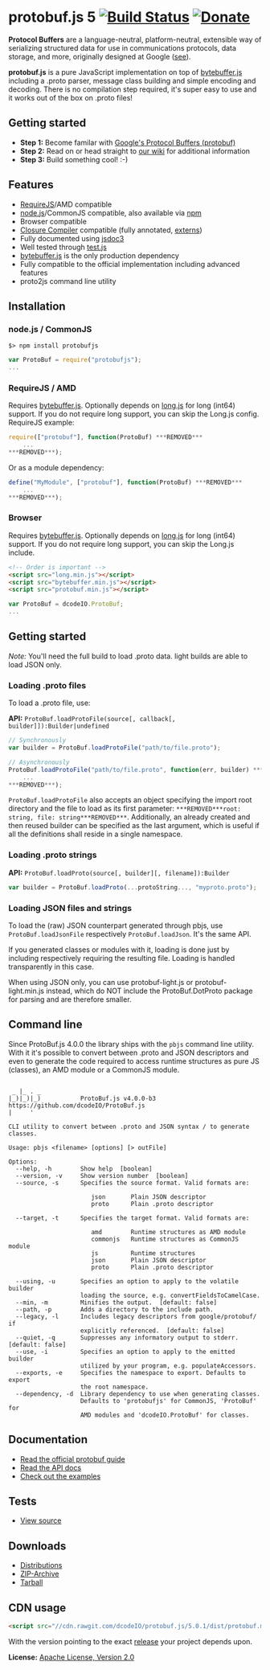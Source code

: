 protobuf.js 5 [![Build Status](https://travis-ci.org/dcodeIO/protobuf.js.svg?branch=ProtoBuf5)](https://travis-ci.org/dcodeIO/protobuf.js) [![Donate](https://img.shields.io/badge/paypal-donate-yellow.svg)](https://www.paypal.com/cgi-bin/webscr?cmd=_donations&business=dcode%40dcode.io&item_name=%3C3%20protobuf.js)
=====================================
**Protocol Buffers** are a language-neutral, platform-neutral, extensible way of serializing structured data for use
in communications protocols, data storage, and more, originally designed at Google ([see](https://developers.google.com/protocol-buffers/docs/overview)).

**protobuf.js** is a pure JavaScript implementation on top of [bytebuffer.js](https://github.com/dcodeIO/bytebuffer.js)
including a .proto parser, message class building and simple encoding and decoding. There is no compilation step
required, it's super easy to use and it works out of the box on .proto files!

Getting started
---------------
* **Step 1:** Become familar with [Google's Protocol Buffers (protobuf)](https://developers.google.com/protocol-buffers/docs/overview)
* **Step 2:** Read on or head straight to [our wiki](https://github.com/dcodeIO/protobuf.js/wiki) for additional information
* **Step 3:** Build something cool! :-)

Features
--------
* [RequireJS](http://requirejs.org/)/AMD compatible
* [node.js](http://nodejs.org)/CommonJS compatible, also available via [npm](https://npmjs.org/package/protobufjs)
* Browser compatible
* [Closure Compiler](https://developers.google.com/closure/compiler/) compatible (fully annotated, [externs](https://github.com/dcodeIO/protobuf.js/tree/master/externs))
* Fully documented using [jsdoc3](https://github.com/jsdoc3/jsdoc)
* Well tested through [test.js](https://github.com/dcodeIO/test.js)
* [bytebuffer.js](https://github.com/dcodeIO/bytebuffer.js) is the only production dependency
* Fully compatible to the official implementation including advanced features
* proto2js command line utility

Installation
------------

### node.js / CommonJS

```
$> npm install protobufjs
```

```js
var ProtoBuf = require("protobufjs");
...
```

### RequireJS / AMD

Requires [bytebuffer.js](http://github.com/dcodeIO/bytebuffer.js). Optionally depends on [long.js](https://github.com/dcodeIO/long.js) for long (int64) support. If you do not require long support, you can skip the Long.js config. RequireJS example:

```js
require(["protobuf"], function(ProtoBuf) ***REMOVED***
    ...
***REMOVED***);
```

Or as a module dependency:

```js
define("MyModule", ["protobuf"], function(ProtoBuf) ***REMOVED***
    ...
***REMOVED***);
```

### Browser

Requires [bytebuffer.js](http://github.com/dcodeIO/bytebuffer.js). Optionally depends on [long.js](https://github.com/dcodeIO/long.js) for long (int64) support. If you do not require long support, you can skip the Long.js include.

```html
<!-- Order is important -->
<script src="long.min.js"></script>
<script src="bytebuffer.min.js"></script>
<script src="protobuf.min.js"></script>
```

```js
var ProtoBuf = dcodeIO.ProtoBuf;
...
```

Getting started
---------------

*Note:* You'll need the full build to load .proto data. light builds are able to load JSON only.

### Loading .proto files

To load a .proto file, use:

**API:** `ProtoBuf.loadProtoFile(source[, callback[, builder]]):Builder|undefined`

```js
// Synchronously
var builder = ProtoBuf.loadProtoFile("path/to/file.proto");

// Asynchronously
ProtoBuf.loadProtoFile("path/to/file.proto", function(err, builder) ***REMOVED***
    ...
***REMOVED***);
```

`ProtoBuf.loadProtoFile` also accepts an object specifying the import root directory and the file to load as its first parameter: `***REMOVED***root: string, file: string***REMOVED***`. Additionally, an already created and then reused builder can be specified as the last argument, which is useful if all the definitions shall reside in a single namespace.

### Loading .proto strings

**API:** `ProtoBuf.loadProto(source[, builder][, filename]):Builder`

```js
var builder = ProtoBuf.loadProto(...protoString..., "myproto.proto");
```

### Loading JSON files and strings

To load the (raw) JSON counterpart generated through pbjs, use `ProtoBuf.loadJsonFile` respectively `ProtoBuf.loadJson`. It's the same API.

If you generated classes or modules with it, loading is done just by including respectively requiring the resulting file. Loading is handled transparently in this case.

When using JSON only, you can use protobuf-light.js or protobuf-light.min.js instead, which do NOT include the ProtoBuf.DotProto package for parsing and are therefore smaller.

Command line
------------
Since ProtoBuf.js 4.0.0 the library ships with the `pbjs` command line utility. With it it's possible to convert between .proto and JSON descriptors and even to generate the code required to access runtime structures as pure JS (classes), an AMD module or a CommonJS module.

```

 _ |_ . _
|_)|_)|_)           ProtoBuf.js v4.0.0-b3 https://github.com/dcodeIO/ProtoBuf.js
|     '

CLI utility to convert between .proto and JSON syntax / to generate classes.

Usage: pbjs <filename> [options] [> outFile]

Options:
  --help, -h        Show help  [boolean]
  --version, -v     Show version number  [boolean]
  --source, -s      Specifies the source format. Valid formats are:

                       json       Plain JSON descriptor
                       proto      Plain .proto descriptor

  --target, -t      Specifies the target format. Valid formats are:

                       amd        Runtime structures as AMD module
                       commonjs   Runtime structures as CommonJS module
                       js         Runtime structures
                       json       Plain JSON descriptor
                       proto      Plain .proto descriptor

  --using, -u       Specifies an option to apply to the volatile builder
                    loading the source, e.g. convertFieldsToCamelCase.
  --min, -m         Minifies the output.  [default: false]
  --path, -p        Adds a directory to the include path.
  --legacy, -l      Includes legacy descriptors from google/protobuf/ if
                    explicitly referenced.  [default: false]
  --quiet, -q       Suppresses any informatory output to stderr.  [default: false]
  --use, -i         Specifies an option to apply to the emitted builder
                    utilized by your program, e.g. populateAccessors.
  --exports, -e     Specifies the namespace to export. Defaults to export
                    the root namespace.
  --dependency, -d  Library dependency to use when generating classes.
                    Defaults to 'protobufjs' for CommonJS, 'ProtoBuf' for
                    AMD modules and 'dcodeIO.ProtoBuf' for classes.
```

Documentation
-------------
* [Read the official protobuf guide](https://developers.google.com/protocol-buffers/docs/overview)
* [Read the API docs](http://htmlpreview.github.io/?https://raw.githubusercontent.com/dcodeIO/protobuf.js/ProtoBuf5/docs/ProtoBuf.html)
* [Check out the examples](https://github.com/dcodeIO/protobuf.js/tree/ProtoBuf5/examples)

Tests
-----
* [View source](https://github.com/dcodeIO/protobuf.js/blob/ProtoBuf5/tests/suite.js)

Downloads
---------
* [Distributions](https://github.com/dcodeIO/protobuf.js/tree/ProtoBuf5/dist)
* [ZIP-Archive](https://github.com/dcodeIO/protobuf.js/archive/ProtoBuf5.zip)
* [Tarball](https://github.com/dcodeIO/protobuf.js/tarball/ProtoBuf5)

CDN usage
---------
```html
<script src="//cdn.rawgit.com/dcodeIO/protobuf.js/5.0.1/dist/protobuf.min.js"></script>
```
With the version pointing to the exact [release](https://github.com/dcodeIO/protobuf.js/releases) your project depends upon.

**License:** [Apache License, Version 2.0](http://www.apache.org/licenses/LICENSE-2.0.html)
